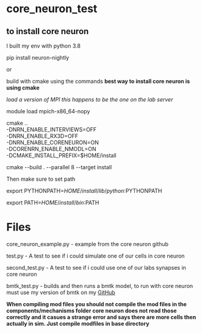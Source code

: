 # core_neuron_test
## to install core neuron

I built my env with python 3.8

pip install neuron-nightly

or 

build with cmake using the commands **best way to install core neuron is using cmake**

*load a version of MPI this happens to be the one on the lab server*

module load mpich-x86_64-nopy

cmake .. \
 -DNRN_ENABLE_INTERVIEWS=OFF \
 -DNRN_ENABLE_RX3D=OFF \
 -DNRN_ENABLE_CORENEURON=ON\
 -DCORENRN_ENABLE_NMODL=ON \
 -DCMAKE_INSTALL_PREFIX=$HOME/install
 
 cmake --build . --parallel 8 --target install
 
Then make sure to set path

export PYTHONPATH=$HOME/install/lib/python:$PYTHONPATH

export PATH=$HOME/install/bin:$PATH

# Files

core_neuron_example.py - example from the core neuron github

test.py - A test to see if i could simulate one of our cells in core neuron

second_test.py - A test to see if i could use one of our labs synapses in core neuron

bmtk_test.py - builds and then runs a bmtk model, to run with core neuron must use my version of bmtk on my [GitHub](https://github.com/GregGlickert/bmtk)

**When compiling mod files you should not compile the mod files in the components/mechanisms folder core neuron does not read those correctly and it casues a strange error and says there are more cells then actually in sim. Just compile modfiles in base directory**
